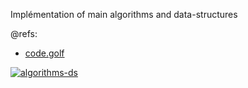 Implémentation of main algorithms and data-structures 

@refs:
 - [code.golf](https://code.golf)

[![algorithms-ds](https://github.com/cylmat/algorithms-ds/actions/workflows/main.yml/badge.svg)](https://github.com/cylmat/algorithms-ds) 
